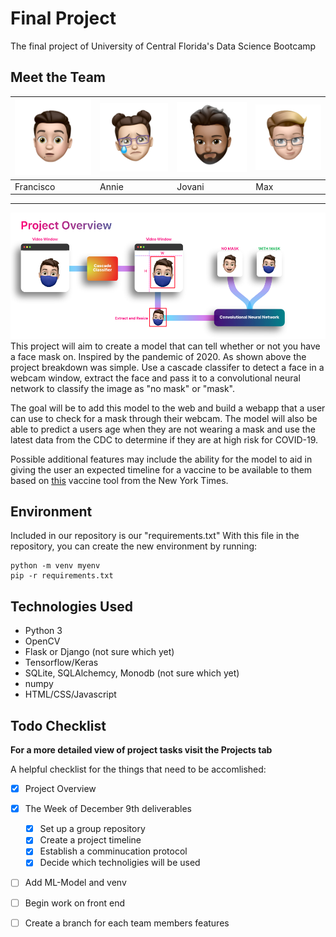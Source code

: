 # Final Project

The final project of University of Central Florida's Data Science Bootcamp

## Meet the Team

<img src="/assets/cisco.png" width="175" /> | <img src="assets/annie.png" width="175" /> | <img src="/assets/jovani.png" width="175" /> | <img src="assets/max.png" width="175" />
-- | -- | -- | --
Francisco | Annie | Jovani | Max


---

![Project Overvierw](assets/ML_Project_Overview.png)
This project will aim to create a model that can tell whether or not you have a face mask on. Inspired by the pandemic of 2020.
As shown above the project breakdown was simple. Use a cascade classifer to detect a face in a webcam window, extract the face and pass it to a convolutional neural network to classify the image as "no mask" or "mask".

The goal will be to add this model to the web and build a webapp that a user can use to check for a mask through their webcam. The model will also be able to predict a users age when they are not wearing a mask and use the latest data from the CDC to determine if they are at high risk for COVID-19.

Possible additional features may include the ability for the model to aid in giving the user an expected timeline for a vaccine to be available to them based on [this](https://www.nytimes.com/interactive/2020/12/03/opinion/covid-19-vaccine-timeline.html) vaccine tool from the New York Times.

## Environment

Included in our repository is our "requirements.txt" With this file in the repository, you can create the new environment by running:

```
python -m venv myenv
pip -r requirements.txt
```
## Technologies Used
* Python 3
* OpenCV
* Flask or Django (not sure which yet)
* Tensorflow/Keras
* SQLite, SQLAlchemcy, Monodb (not sure which yet)
* numpy
* HTML/CSS/Javascript

## Todo Checklist
**For a more detailed view of project tasks visit the Projects tab**

A helpful checklist for the things that need to be accomlished:

- [x] Project Overview
- [x] The Week of December 9th deliverables
    - [x] Set up a group repository
    - [x] Create a project timeline
    - [x] Establish a comminucation protocol
    - [x] Decide which technoligies will be used
- [ ] Add ML-Model and venv
- [ ] Begin work on front end
- [ ] Create a branch for each team members features


